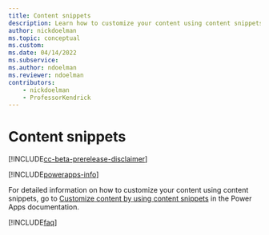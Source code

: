 ```yaml
---
title: Content snippets
description: Learn how to customize your content using content snippets.
author: nickdoelman
ms.topic: conceptual
ms.custom: 
ms.date: 04/14/2022
ms.subservice:
ms.author: ndoelman
ms.reviewer: ndoelman
contributors:
    - nickdoelman
    - ProfessorKendrick
---
```


# Content snippets 

[!INCLUDE[cc-beta-prerelease-disclaimer](../includes/cc-beta-prerelease-disclaimer.md)]

[!INCLUDE[powerapps-info](../includes/cc-powerapps-info.md)]

For detailed information on how to customize your content using content snippets, go to [Customize content by using content snippets](/powerapps/maker/portals/configure/customize-content-snippets) in the Power Apps documentation.

[!INCLUDE[faq](../includes/cc-faqs.md)]




